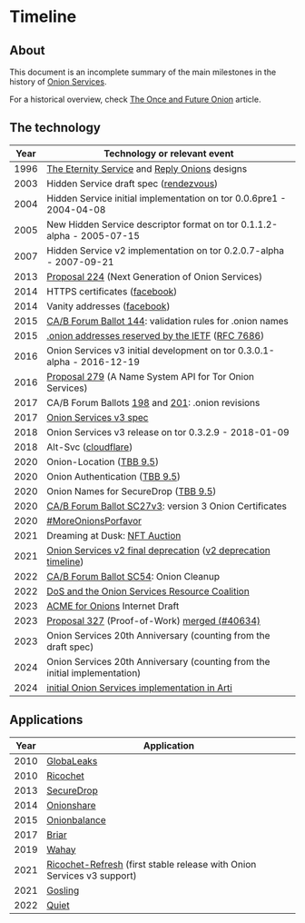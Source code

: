 # Timeline

## About

This document is an incomplete summary of the main milestones in the history of
[Onion Services][].

For a historical overview, check [The Once and Future Onion][] article.

[The Once and Future Onion]: https://link.springer.com/chapter/10.1007/978-3-319-66402-6_3

## The technology

Year | Technology or relevant event
-----|---------------------------------------------------------------------------
1996 | [The Eternity Service][] and [Reply Onions][] designs
2003 | Hidden Service draft spec ([rendezvous][])
2004 | Hidden Service initial implementation on tor 0.0.6pre1 - 2004-04-08
2005 | New Hidden Service descriptor format on tor 0.1.1.2-alpha - 2005-07-15
2007 | Hidden Service v2 implementation on tor 0.2.0.7-alpha - 2007-09-21
2013 | [Proposal 224][] (Next Generation of Onion Services)
2014 | HTTPS certificates ([facebook][])
2014 | Vanity addresses   ([facebook][])
2015 | [CA/B Forum Ballot 144][]: validation rules for .onion names
2015 | [.onion addresses reserved by the IETF][] ([RFC 7686][])
2016 | Onion Services v3 initial development on tor 0.3.0.1-alpha - 2016-12-19
2016 | [Proposal 279][] (A Name System API for Tor Onion Services)
2017 | CA/B Forum Ballots [198][] and [201][]: .onion revisions
2017 | [Onion Services v3 spec][]
2018 | Onion Services v3 release on tor 0.3.2.9 - 2018-01-09
2018 | Alt-Svc ([cloudflare][])
2020 | Onion-Location ([TBB 9.5][])
2020 | Onion Authentication ([TBB 9.5][])
2020 | Onion Names for SecureDrop ([TBB 9.5][])
2020 | [CA/B Forum Ballot SC27v3][]: version 3 Onion Certificates
2020 | [#MoreOnionsPorfavor][]
2021 | Dreaming at Dusk: [NFT Auction][]
2021 | [Onion Services v2 final deprecation][] ([v2 deprecation timeline][])
2022 | [CA/B Forum Ballot SC54][]: Onion Cleanup
2022 | [DoS and the Onion Services Resource Coalition][]
2023 | [ACME for Onions][] Internet Draft
2023 | [Proposal 327][] (Proof-of-Work) [merged (#40634)][]
2023 | Onion Services 20th Anniversary (counting from the draft spec)
2024 | Onion Services 20th Anniversary (counting from the initial implementation)
2024 | [initial Onion Services implementation in Arti][]

## Applications

Year | Application
-----|---------------------------------------------------------------------------
2010 | [GlobaLeaks][]
2010 | [Ricochet][]
2013 | [SecureDrop][]
2014 | [Onionshare][]
2015 | [Onionbalance][]
2017 | [Briar][]
2019 | [Wahay][]
2021 | [Ricochet-Refresh][] (first stable release with Onion Services v3 support)
2021 | [Gosling][]
2022 | [Quiet][]

[Onion Services]: https://community.torproject.org/onion-services/
[The Eternity Service]: https://www.cl.cam.ac.uk/~rja14/eternity/eternity.html
[Reply Onions]: https://www.onion-router.net/Publications/IH-1996.pdf
[rendezvous]: https://gitlab.torproject.org/tpo/core/tor/-/commit/3d538f6d702937c23bec33b3bdd62ff9fba9d2a3
[facebook]: https://blog.torproject.org/facebook-hidden-services-and-https-certs/
[cloudflare]: https://blog.cloudflare.com/cloudflare-onion-service/
[CA/B Forum Ballot 144]: https://cabforum.org/2015/02/18/ballot-144-validation-rules-dot-onion-names/
[.onion addresses reserved by the IETF]: https://blog.torproject.org/landmark-hidden-services-onion-names-reserved-ietf/
[RFC 7686]: https://www.rfc-editor.org/info/rfc7686
[TBB 9.5]: https://www.torproject.org/releases/tor-browser-95/
[Proposal 224]: https://gitlab.torproject.org/tpo/core/torspec/-/blob/main/proposals/224-rend-spec-ng.txt
[Proposal 279]: https://gitlab.torproject.org/tpo/core/torspec/-/blob/main/proposals/279-naming-layer-api.txt
[198]: https://cabforum.org/2017/05/08/ballot-198-onion-revisions/
[201]: https://cabforum.org/2017/06/08/2427/
[Onion Services v3 spec]: https://spec.torproject.org/rend-spec-v3
[Onion Services v2 final deprecation]: https://support.torproject.org/onionservices/v2-deprecation/
[CA/B Forum Ballot SC27v3]: https://cabforum.org/2020/02/20/ballot-sc27v3-version-3-onion-certificates/
[#MoreOnionsPorfavor]: https://blog.torproject.org/more-onions-porfavor/
[NFT Auction]: https://blog.torproject.org/nft-auction-and-whats-next/
[v2 deprecation timeline]: https://blog.torproject.org/v2-deprecation-timeline/
[CA/B Forum Ballot SC54]: https://cabforum.org/2022/03/24/ballot-sc54-onion-cleanup/
[DoS and the Onion Services Resource Coalition]: https://blog.torproject.org/tor-network-ddos-attack/
[ACME for Onions]: https://acmeforonions.org
[Proposal 327]: https://gitlab.torproject.org/tpo/core/torspec/-/blob/main/proposals/327-pow-over-intro.txt
[merged (#40634)]: https://gitlab.torproject.org/tpo/core/tor/-/issues/40634
[initial Onion Services implementation in Arti]: https://blog.torproject.org/arti_1_1_12_released/

[Onionshare]: https://support.torproject.org/onionservices/v2-deprecation/
[GlobaLeaks]: https://en.wikipedia.org/wiki/GlobaLeaks
[SecureDrop]: https://en.wikipedia.org/wiki/SecureDrop
[Onionbalance]: https://gitlab.torproject.org/tpo/core/onionbalance/-/commit/a8b970c7799a106440facd0ab9f0b19220a16e57
[Ricochet]: https://github.com/ricochet-im/ricochet/commit/8bf50c6d07bd61122828ed6870dadd1a52bd5794
[Ricochet-Refresh]: https://ricochetrefresh.net
[Gosling]: https://github.com/blueprint-freespeech/gosling/
[Wahay]: https://wahay.org
[Quiet]: https://tryquiet.org
[Briar]: https://briarproject.org
